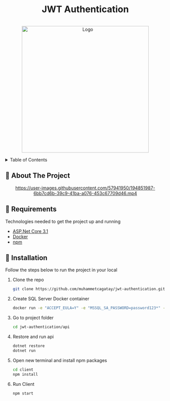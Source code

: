 
<div align="center">
 
  <h1> JWT Authentication </h1>
  
</div>


<!-- PROJECT LOGO -->
<br />
<div align="center">
  <a href="https://github.com/muhammetcagatay/VivaceAPI">
    <img src="http://jwt.io/img/logo-asset.svg" alt="Logo" width="400">
  </a>

  <p align="center">

  </p>
</div>



<!-- TABLE OF CONTENTS -->
<details>
  <summary>Table of Contents</summary>
  <ol>
    <li><a href="#beginner-about-the-project">About The Project</a></li>
    <li><a href="#hammer-built-with">Built With</a></li>
    <li><a href="#electric_plug-installation">Installation</a></li>
  </ol>
</details>



<!-- ABOUT THE PROJECT -->
## :beginner: About The Project

<div align="center">



https://user-images.githubusercontent.com/57941950/194851987-6bb7cd6b-39c9-41ba-a076-453c67709d46.mp4



</div>


## :hammer: Requirements

Technologies needed to get the project up and running

* [ASP.Net Core 3.1](https://dotnet.microsoft.com/en-us/download/dotnet/3.1)
* [Docker](https://www.docker.com)
* [npm](https://nodejs.org/en/download/)

## :electric_plug: Installation

Follow the steps below to run the project in your local

1. Clone the repo
   ```sh
   git clone https://github.com/muhammetcagatay/jwt-authentication.git
   ```

2. Create SQL Server Docker container
   ```sh
   docker run -e "ACCEPT_EULA=Y" -e "MSSQL_SA_PASSWORD=password123*" -p 1433:1433 -d mcr.microsoft.com/mssql/server:2019-latest
   ```

3. Go to project folder
   ```sh
   cd jwt-authentication/api
   ```
4. Restore and run api
   ```sh
   dotnet restore
   dotnet run
   ```
5. Open new terminal and install npm packages 
   ```sh
   cd client
   npm install
   ```
   
5. Run Client
   ```sh
   npm start
   ```

<!-- MARKDOWN LINKS & IMAGES -->
<!-- https://www.markdownguide.org/basic-syntax/#reference-style-links -->
[contributors-shield]: https://img.shields.io/github/contributors/othneildrew/Best-README-Template.svg?style=for-the-badge
[contributors-url]: https://github.com/othneildrew/Best-README-Template/graphs/contributors
[forks-shield]: https://img.shields.io/github/forks/othneildrew/Best-README-Template.svg?style=for-the-badge
[forks-url]: https://github.com/othneildrew/Best-README-Template/network/members
[stars-shield]: https://img.shields.io/github/stars/othneildrew/Best-README-Template.svg?style=for-the-badge
[stars-url]: https://github.com/othneildrew/Best-README-Template/stargazers
[issues-shield]: https://img.shields.io/github/issues/othneildrew/Best-README-Template.svg?style=for-the-badge
[issues-url]: https://github.com/othneildrew/Best-README-Template/issues
[license-shield]: https://img.shields.io/github/license/othneildrew/Best-README-Template.svg?style=for-the-badge
[license-url]: https://github.com/othneildrew/Best-README-Template/blob/master/LICENSE.txt
[linkedin-shield]: https://img.shields.io/badge/-LinkedIn-black.svg?style=for-the-badge&logo=linkedin&colorB=555
[linkedin-url]: https://linkedin.com/in/othneildrew
[product-screenshot]: images/screenshot.png

